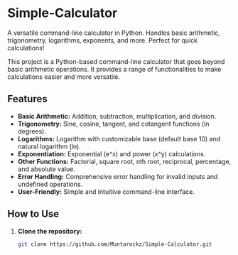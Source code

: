 # Simple-Calculator
A versatile command-line calculator in Python. Handles basic arithmetic, trigonometry, logarithms, exponents, and more. Perfect for quick calculations!


This project is a Python-based command-line calculator that goes beyond basic arithmetic operations. It provides a range of functionalities to make calculations easier and more versatile.

## Features

* **Basic Arithmetic:** Addition, subtraction, multiplication, and division.
* **Trigonometry:** Sine, cosine, tangent, and cotangent functions (in degrees).
* **Logarithms:** Logarithm with customizable base (default base 10) and natural logarithm (ln).
* **Exponentiation:** Exponential (e^x) and power (x^y) calculations.
* **Other Functions:** Factorial, square root, nth root, reciprocal, percentage, and absolute value.
* **Error Handling:** Comprehensive error handling for invalid inputs and undefined operations.
* **User-Friendly:** Simple and intuitive command-line interface.

## How to Use

1. **Clone the repository:** 
   ```bash
   git clone https://github.com/Muntarockz/Simple-Calculator.git
